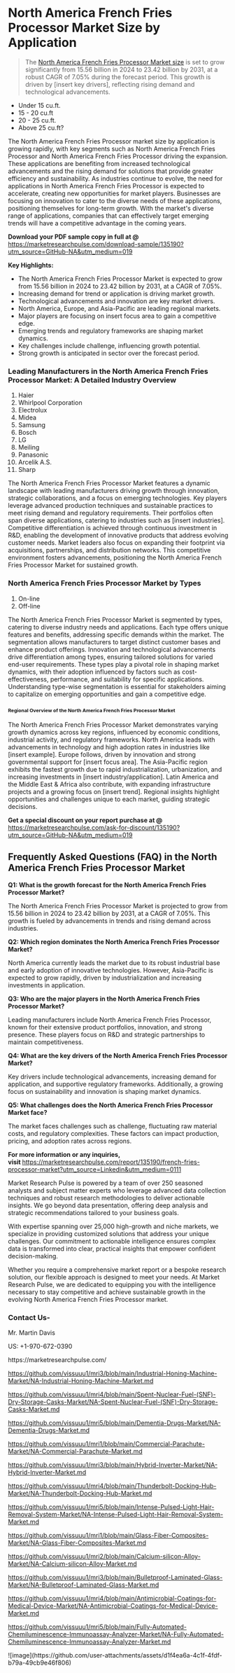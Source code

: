 <h1>North America French Fries Processor Market&nbsp;Size by Application</h1><blockquote><p>The <a href="https://marketresearchpulse.com/download-sample/135190?utm_source=GitHub-NA&amp;utm_medium=019">North America French Fries Processor Market size</a> is set to grow significantly from 15.56 billion in 2024 to 23.42 billion by 2031, at a robust CAGR of 7.05% during the forecast period. This growth is driven by [insert key drivers], reflecting rising demand and technological advancements.</p></blockquote><ul><li> Under 15 cu.ft.<li> 15 - 20 cu.ft<li> 20 - 25 cu.ft.<li> Above 25 cu.ft?</li></ul><p>The North America French Fries Processor market size by application is growing rapidly, with key segments such as North America French Fries Processor and North America French Fries Processor driving the expansion. These applications are benefiting from increased technological advancements and the rising demand for solutions that provide greater efficiency and sustainability. As industries continue to evolve, the need for applications in North America French Fries Processor is expected to accelerate, creating new opportunities for market players. Businesses are focusing on innovation to cater to the diverse needs of these applications, positioning themselves for long-term growth. With the market's diverse range of applications, companies that can effectively target emerging trends will have a competitive advantage in the coming years.</p><p><strong>Download your PDF sample copy in full at @ </strong><a href="https://marketresearchpulse.com/download-sample/135190?utm_source=GitHub-NA&amp;utm_medium=019">https://marketresearchpulse.com/download-sample/135190?utm_source=GitHub-NA&amp;utm_medium=019</a></p><p><strong>Key Highlights: </strong></p><ul><li>The North America French Fries Processor Market is expected to grow from 15.56 billion in 2024 to 23.42 billion by 2031, at a CAGR of 7.05%.</li><li>Increasing demand for trend or application is driving market growth.</li><li>Technological advancements and innovation are key market drivers.</li><li>North America, Europe, and Asia-Pacific are leading regional markets.</li><li>Major players are focusing on insert focus area to gain a competitive edge.</li><li>Emerging trends and regulatory frameworks are shaping market dynamics.</li><li>Key challenges include challenge, influencing growth potential.</li><li>Strong growth is anticipated in sector over the forecast period.</li></ul><h3>Leading Manufacturers in the North America French Fries Processor Market: A Detailed Industry Overview</h3><ol><li> Haier</li><li>Whirlpool Corporation</li><li>Electrolux</li><li>Midea</li><li>Samsung</li><li>Bosch</li><li>LG</li><li>Meiling</li><li>Panasonic</li><li>Arcelik A.S.</li><li>Sharp</li></ol><div class="flex max-w-full flex-col flex-grow"><div class="min-h-8 text-message flex w-full flex-col items-end gap-2 whitespace-normal break-words [.text-message+&amp;]:mt-5" dir="auto" data-message-author-role="assistant" data-message-id="fd8432e4-4910-450d-b182-61b7bfb0a01f" data-message-model-slug="gpt-4o"><div class="flex w-full flex-col gap-1 empty:hidden first:pt-[3px]"><div class="markdown prose w-full break-words dark:prose-invert light"><p>The North America French Fries Processor Market features a dynamic landscape with leading manufacturers driving growth through innovation, strategic collaborations, and a focus on emerging technologies. Key players leverage advanced production techniques and sustainable practices to meet rising demand and regulatory requirements. Their portfolios often span diverse applications, catering to industries such as [insert industries]. Competitive differentiation is achieved through continuous investment in R&amp;D, enabling the development of innovative products that address evolving customer needs. Market leaders also focus on expanding their footprint via acquisitions, partnerships, and distribution networks. This competitive environment fosters advancements, positioning the North America French Fries Processor Market for sustained growth.</p></div></div></div></div><h3>North America French Fries Processor Market by Types</h3><ol><li> On-line<li> Off-line</li></ol><div class="flex max-w-full flex-col flex-grow"><div class="min-h-8 text-message flex w-full flex-col items-end gap-2 whitespace-normal break-words [.text-message+&amp;]:mt-5" dir="auto" data-message-author-role="assistant" data-message-id="084470be-0bb7-4664-bddf-5156b4f41249" data-message-model-slug="gpt-4o-mini"><div class="flex w-full flex-col gap-1 empty:hidden first:pt-[3px]"><div class="markdown prose w-full break-words dark:prose-invert light"><p>The North America French Fries Processor Market is segmented by types, catering to diverse industry needs and applications. Each type offers unique features and benefits, addressing specific demands within the market. The segmentation allows manufacturers to target distinct customer bases and enhance product offerings. Innovation and technological advancements drive differentiation among types, ensuring tailored solutions for varied end-user requirements. These types play a pivotal role in shaping market dynamics, with their adoption influenced by factors such as cost-effectiveness, performance, and suitability for specific applications. Understanding type-wise segmentation is essential for stakeholders aiming to capitalize on emerging opportunities and gain a competitive edge.</p></div></div></div></div><h3><span style="font-size: 11px;">Regional Overview of the North America French Fries Processor Market</span></h3><div class="flex max-w-full flex-col flex-grow"><div class="min-h-8 text-message flex w-full flex-col items-end gap-2 whitespace-normal break-words [.text-message+&amp;]:mt-5" dir="auto" data-message-author-role="assistant" data-message-id="e9038762-ce64-4e30-91c9-9bd413514231" data-message-model-slug="gpt-4o-mini"><div class="flex w-full flex-col gap-1 empty:hidden first:pt-[3px]"><div class="markdown prose w-full break-words dark:prose-invert light"><p>The North America French Fries Processor Market demonstrates varying growth dynamics across key regions, influenced by economic conditions, industrial activity, and regulatory frameworks. North America leads with advancements in technology and high adoption rates in industries like [insert example]. Europe follows, driven by innovation and strong governmental support for [insert focus area]. The Asia-Pacific region exhibits the fastest growth due to rapid industrialization, urbanization, and increasing investments in [insert industry/application]. Latin America and the Middle East &amp; Africa also contribute, with expanding infrastructure projects and a growing focus on [insert trend]. Regional insights highlight opportunities and challenges unique to each market, guiding strategic decisions.</p></div></div></div></div><p><strong>Get a special discount on your report purchase at @ </strong><a href="https://marketresearchpulse.com/ask-for-discount/135190?utm_source=GitHub-NA&amp;utm_medium=019">https://marketresearchpulse.com/ask-for-discount/135190?utm_source=GitHub-NA&amp;utm_medium=019</a></p><h2>Frequently Asked Questions (FAQ) in the North America French Fries Processor Market</h2><p><strong>Q1: What is the growth forecast for the North America French Fries Processor Market?</strong></p><p>The North America French Fries Processor Market is projected to grow from 15.56 billion in 2024 to 23.42 billion by 2031, at a CAGR of 7.05%. This growth is fueled by advancements in trends and rising demand across industries.</p><p><strong>Q2: Which region dominates the North America French Fries Processor Market?</strong></p><p>North America currently leads the market due to its robust industrial base and early adoption of innovative technologies. However, Asia-Pacific is expected to grow rapidly, driven by industrialization and increasing investments in application.</p><p><strong>Q3: Who are the major players in the North America French Fries Processor Market?</strong></p><p>Leading manufacturers include North America French Fries Processor, known for their extensive product portfolios, innovation, and strong presence. These players focus on R&amp;D and strategic partnerships to maintain competitiveness.</p><p><strong>Q4: What are the key drivers of the North America French Fries Processor Market?</strong></p><p>Key drivers include technological advancements, increasing demand for application, and supportive regulatory frameworks. Additionally, a growing focus on sustainability and innovation is shaping market dynamics.</p><p><strong>Q5: What challenges does the North America French Fries Processor Market face?</strong></p><p>The market faces challenges such as challenge, fluctuating raw material costs, and regulatory complexities. These factors can impact production, pricing, and adoption rates across regions.</p><p><strong>For more information or any inquiries, visit&nbsp;</strong><a href="https://marketresearchpulse.com/report/135190/french-fries-processor-market?utm_source=Linkedin&utm_medium=0111">https://marketresearchpulse.com/report/135190/french-fries-processor-market?utm_source=Linkedin&utm_medium=0111</a></p><p>Market Research Pulse is powered by a team of over 250 seasoned analysts and subject matter experts who leverage advanced data collection techniques and robust research methodologies to deliver actionable insights. We go beyond data presentation, offering deep analysis and strategic recommendations tailored to your business goals.</p><p>With expertise spanning over 25,000 high-growth and niche markets, we specialize in providing customized solutions that address your unique challenges. Our commitment to actionable intelligence ensures complex data is transformed into clear, practical insights that empower confident decision-making.</p><p>Whether you require a comprehensive market report or a bespoke research solution, our flexible approach is designed to meet your needs. At Market Research Pulse, we are dedicated to equipping you with the intelligence necessary to stay competitive and achieve sustainable growth in the evolving North America French Fries Processor market.</p><h3><strong>Contact Us-</strong></h3><p>Mr. Martin Davis</p><p>US: +1-970-672-0390</p><p>https://marketresearchpulse.com/</p><p><a href="https://github.com/vissuuu1/mri3/blob/main/Industrial-Honing-Machine-Market/NA-Industrial-Honing-Machine-Market.md">https://github.com/vissuuu1/mri3/blob/main/Industrial-Honing-Machine-Market/NA-Industrial-Honing-Machine-Market.md</a></p><p><a href="https://github.com/vissuuu1/mri4/blob/main/Spent-Nuclear-Fuel-(SNF)-Dry-Storage-Casks-Market/NA-Spent-Nuclear-Fuel-(SNF)-Dry-Storage-Casks-Market.md">https://github.com/vissuuu1/mri4/blob/main/Spent-Nuclear-Fuel-(SNF)-Dry-Storage-Casks-Market/NA-Spent-Nuclear-Fuel-(SNF)-Dry-Storage-Casks-Market.md</a></p><p><a href="https://github.com/vissuuu1/mri5/blob/main/Dementia-Drugs-Market/NA-Dementia-Drugs-Market.md">https://github.com/vissuuu1/mri5/blob/main/Dementia-Drugs-Market/NA-Dementia-Drugs-Market.md</a></p><p><a href="https://github.com/vissuuu1/mri1/blob/main/Commercial-Parachute-Market/NA-Commercial-Parachute-Market.md">https://github.com/vissuuu1/mri1/blob/main/Commercial-Parachute-Market/NA-Commercial-Parachute-Market.md</a></p><p><a href="https://github.com/vissuuu1/mri3/blob/main/Hybrid-Inverter-Market/NA-Hybrid-Inverter-Market.md">https://github.com/vissuuu1/mri3/blob/main/Hybrid-Inverter-Market/NA-Hybrid-Inverter-Market.md</a></p><p><a href="https://github.com/vissuuu1/mri4/blob/main/Thunderbolt-Docking-Hub-Market/NA-Thunderbolt-Docking-Hub-Market.md">https://github.com/vissuuu1/mri4/blob/main/Thunderbolt-Docking-Hub-Market/NA-Thunderbolt-Docking-Hub-Market.md</a></p><p><a href="https://github.com/vissuuu1/mri5/blob/main/Intense-Pulsed-Light-Hair-Removal-System-Market/NA-Intense-Pulsed-Light-Hair-Removal-System-Market.md">https://github.com/vissuuu1/mri5/blob/main/Intense-Pulsed-Light-Hair-Removal-System-Market/NA-Intense-Pulsed-Light-Hair-Removal-System-Market.md</a></p><p><a href="https://github.com/vissuuu1/mri1/blob/main/Glass-Fiber-Composites-Market/NA-Glass-Fiber-Composites-Market.md">https://github.com/vissuuu1/mri1/blob/main/Glass-Fiber-Composites-Market/NA-Glass-Fiber-Composites-Market.md</a></p><p><a href="https://github.com/vissuuu1/mri2/blob/main/Calcium-silicon-Alloy-Market/NA-Calcium-silicon-Alloy-Market.md">https://github.com/vissuuu1/mri2/blob/main/Calcium-silicon-Alloy-Market/NA-Calcium-silicon-Alloy-Market.md</a></p><p><a href="https://github.com/vissuuu1/mri3/blob/main/Bulletproof-Laminated-Glass-Market/NA-Bulletproof-Laminated-Glass-Market.md">https://github.com/vissuuu1/mri3/blob/main/Bulletproof-Laminated-Glass-Market/NA-Bulletproof-Laminated-Glass-Market.md</a></p><p><a href="https://github.com/vissuuu1/mri4/blob/main/Antimicrobial-Coatings-for-Medical-Device-Market/NA-Antimicrobial-Coatings-for-Medical-Device-Market.md">https://github.com/vissuuu1/mri4/blob/main/Antimicrobial-Coatings-for-Medical-Device-Market/NA-Antimicrobial-Coatings-for-Medical-Device-Market.md</a></p><p><a href="https://github.com/vissuuu1/mri5/blob/main/Fully-Automated-Chemiluminescence-Immunoassay-Analyzer-Market/NA-Fully-Automated-Chemiluminescence-Immunoassay-Analyzer-Market.md">https://github.com/vissuuu1/mri5/blob/main/Fully-Automated-Chemiluminescence-Immunoassay-Analyzer-Market/NA-Fully-Automated-Chemiluminescence-Immunoassay-Analyzer-Market.md</a></p>
![image](https://github.com/user-attachments/assets/d1f4ea6a-4c1f-4fdf-b79a-49cb9e46f806)
